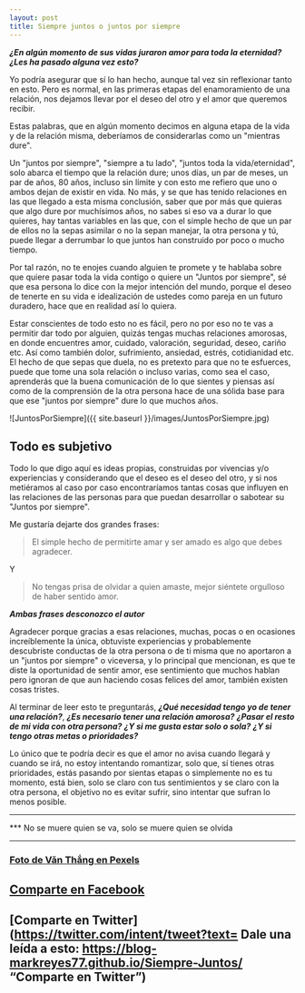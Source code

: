 ```yaml
---
layout: post
title: Siempre juntos o juntos por siempre
---
```


***¿En algún momento de sus vidas juraron amor para toda la eternidad?*** ***¿Les ha pasado alguna vez esto?***

Yo podría asegurar que sí lo han hecho, aunque tal vez sin reflexionar tanto en esto. Pero es normal, en las primeras etapas del enamoramiento de una relación, nos dejamos llevar por el deseo del otro y el amor que queremos recibir.

Estas palabras, que en algún momento decimos en alguna etapa de la vida y de la relación misma, deberíamos de considerarlas como un "mientras dure".

Un "juntos por siempre", "siempre a tu lado", "juntos toda la vida/eternidad", solo abarca el tiempo que la relación dure; unos días, un par de meses, un par de años, 80 años, incluso sin límite y con esto me refiero que uno o ambos dejan de existir en vida. No más, y se que has tenido relaciones en las que llegado a esta misma conclusión, saber que por más que quieras que algo dure por muchísimos años, no sabes si eso va a durar lo que quieres, hay tantas variables en las que, con el simple hecho de que un par de ellos no la sepas asimilar o no la sepan manejar, la otra persona y tú, puede llegar a derrumbar lo que juntos han construido por poco o mucho tiempo.

Por tal razón, no te enojes cuando alguien te promete y te hablaba sobre que quiere pasar toda la vida contigo o quiere un "Juntos por siempre", sé que esa persona lo dice con la mejor intención del mundo, porque el deseo de tenerte en su vida e idealización de ustedes como pareja en un futuro duradero, hace que en realidad así lo quiera.

Estar conscientes de todo esto no es fácil, pero no por eso no te vas a permitir dar todo por alguien, quizás tengas muchas relaciones amorosas, en donde encuentres amor, cuidado, valoración, seguridad, deseo, cariño etc. Así como también dolor, sufrimiento, ansiedad, estrés, cotidianidad etc. El hecho de que sepas que duela, no es pretexto para que no te esfuerces, puede que tome una sola relación o incluso varias, como sea el caso, aprenderás que la buena comunicación de lo que sientes y piensas así como de la comprensión de la otra persona hace de una sólida base para que ese "juntos por siempre" dure lo que muchos años.


![JuntosPorSiempre]({{ site.baseurl }}/images/JuntosPorSiempre.jpg)


## Todo es subjetivo

Todo lo que digo aquí es ideas propias, construidas por vivencias y/o experiencias y considerando que el deseo es el deseo del otro, y si nos metiéramos al caso por caso encontraríamos tantas cosas que influyen en las relaciones de las personas para que puedan desarrollar o sabotear su "Juntos por siempre".

Me gustaría dejarte dos grandes frases:

>El simple hecho de permitirte amar y ser amado es algo que debes agradecer.

Y

>No tengas prisa de olvidar a quien amaste, mejor siéntete orgulloso de haber sentido amor.

***Ambas frases desconozco el autor***

Agradecer porque gracias a esas relaciones, muchas, pocas o en ocasiones increíblemente la única, obtuviste experiencias y probablemente descubriste conductas de la otra persona o de ti misma que no aportaron a un "juntos por siempre" o viceversa, y lo principal que mencionan, es que te diste la oportunidad de sentir amor, ese sentimiento que muchos hablan pero ignoran de que aun haciendo cosas felices del amor, también existen cosas tristes.


Al terminar de leer esto te preguntarás, ***¿Qué necesidad tengo yo de tener una relación?***, ***¿Es necesario tener una relación amorosa?*** ***¿Pasar el resto de mi vida con otra persona?*** ***¿Y si me gusta estar solo o sola?*** ***¿Y si tengo otras metas o prioridades?***

Lo único que te podría decir es que el amor no avisa cuando llegará y cuando se irá, no estoy intentando romantizar, solo que, sí tienes otras prioridades, estás pasando por sientas etapas o simplemente no es tu momento, está bien, solo se claro con tus sentimientos y se claro con la otra persona, el objetivo no es evitar sufrir, sino intentar que sufran lo menos posible.

***

*** No se muere quien se va, solo se muere quien se olvida

***

### [Foto de Văn Thắng en Pexels](https://www.pexels.com/es-es/foto/hombre-y-mujer-cerca-de-campo-de-hierba-1415131/ "Foto de Văn Thắng en Pexels")

## [Comparte en Facebook](https://www.facebook.com/sharer/sharer.php?u=https://blog-markreyes77.github.io/Siempre-Juntos/ "Comparte en Facebook")

## [Comparte en Twitter](https://twitter.com/intent/tweet?text= Dale una leída a esto: https://blog-markreyes77.github.io/Siempre-Juntos/ “Comparte en Twitter”)
